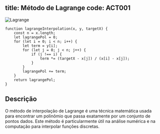 title: Método de Lagrange
code: ACT001
---
![Lagrange](/images/Ativ8-images.jpg)

    function lagrangeInterpolation(x, y, targetX) {
        const n = x.length;
        let lagrangePol = 0;
        for (let i = 0; i < n; i++) {
            let term = y[i];
            for (let j = 0; j < n; j++) {
                if (j !== i) {
                    term *= (targetX - x[j]) / (x[i] - x[j]);
                }
            }
            lagrangePol += term;
        }
        return lagrangePol;
    }

## Descrição
O método de interpolação de Lagrange é uma técnica matemática usada para encontrar um polinômio que passa exatamente por um conjunto de pontos dados. Este método é particularmente útil na análise numérica e na computação para interpolar funções discretas. 